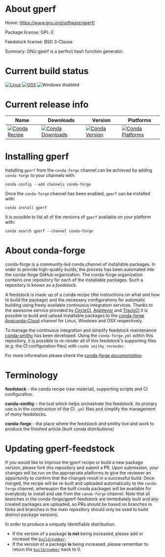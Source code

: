 About gperf
===========

Home: https://www.gnu.org/software/gperf/

Package license: GPL-3

Feedstock license: BSD 3-Clause

Summary: GNU gperf is a perfect hash function generator.



Current build status
====================

[![Linux](https://img.shields.io/circleci/project/github/conda-forge/gperf-feedstock/master.svg?label=Linux)](https://circleci.com/gh/conda-forge/gperf-feedstock)
[![OSX](https://img.shields.io/travis/conda-forge/gperf-feedstock/master.svg?label=macOS)](https://travis-ci.org/conda-forge/gperf-feedstock)
![Windows disabled](https://img.shields.io/badge/Windows-disabled-lightgrey.svg)

Current release info
====================

| Name | Downloads | Version | Platforms |
| --- | --- | --- | --- |
| [![Conda Recipe](https://img.shields.io/badge/recipe-gperf-green.svg)](https://anaconda.org/conda-forge/gperf) | [![Conda Downloads](https://img.shields.io/conda/dn/conda-forge/gperf.svg)](https://anaconda.org/conda-forge/gperf) | [![Conda Version](https://img.shields.io/conda/vn/conda-forge/gperf.svg)](https://anaconda.org/conda-forge/gperf) | [![Conda Platforms](https://img.shields.io/conda/pn/conda-forge/gperf.svg)](https://anaconda.org/conda-forge/gperf) |

Installing gperf
================

Installing `gperf` from the `conda-forge` channel can be achieved by adding `conda-forge` to your channels with:

```
conda config --add channels conda-forge
```

Once the `conda-forge` channel has been enabled, `gperf` can be installed with:

```
conda install gperf
```

It is possible to list all of the versions of `gperf` available on your platform with:

```
conda search gperf --channel conda-forge
```


About conda-forge
=================

conda-forge is a community-led conda channel of installable packages.
In order to provide high-quality builds, the process has been automated into the
conda-forge GitHub organization. The conda-forge organization contains one repository
for each of the installable packages. Such a repository is known as a *feedstock*.

A feedstock is made up of a conda recipe (the instructions on what and how to build
the package) and the necessary configurations for automatic building using freely
available continuous integration services. Thanks to the awesome service provided by
[CircleCI](https://circleci.com/), [AppVeyor](https://www.appveyor.com/)
and [TravisCI](https://travis-ci.org/) it is possible to build and upload installable
packages to the [conda-forge](https://anaconda.org/conda-forge)
[Anaconda-Cloud](https://anaconda.org/) channel for Linux, Windows and OSX respectively.

To manage the continuous integration and simplify feedstock maintenance
[conda-smithy](https://github.com/conda-forge/conda-smithy) has been developed.
Using the ``conda-forge.yml`` within this repository, it is possible to re-render all of
this feedstock's supporting files (e.g. the CI configuration files) with ``conda smithy rerender``.

For more information please check the [conda-forge documentation](https://conda-forge.org/docs/).

Terminology
===========

**feedstock** - the conda recipe (raw material), supporting scripts and CI configuration.

**conda-smithy** - the tool which helps orchestrate the feedstock.
                   Its primary use is in the construction of the CI ``.yml`` files
                   and simplify the management of *many* feedstocks.

**conda-forge** - the place where the feedstock and smithy live and work to
                  produce the finished article (built conda distributions)


Updating gperf-feedstock
========================

If you would like to improve the gperf recipe or build a new
package version, please fork this repository and submit a PR. Upon submission,
your changes will be run on the appropriate platforms to give the reviewer an
opportunity to confirm that the changes result in a successful build. Once
merged, the recipe will be re-built and uploaded automatically to the
`conda-forge` channel, whereupon the built conda packages will be available for
everybody to install and use from the `conda-forge` channel.
Note that all branches in the conda-forge/gperf-feedstock are
immediately built and any created packages are uploaded, so PRs should be based
on branches in forks and branches in the main repository should only be used to
build distinct package versions.

In order to produce a uniquely identifiable distribution:
 * If the version of a package **is not** being increased, please add or increase
   the [``build/number``](https://conda.io/docs/user-guide/tasks/build-packages/define-metadata.html#build-number-and-string).
 * If the version of a package **is** being increased, please remember to return
   the [``build/number``](https://conda.io/docs/user-guide/tasks/build-packages/define-metadata.html#build-number-and-string)
   back to 0.
